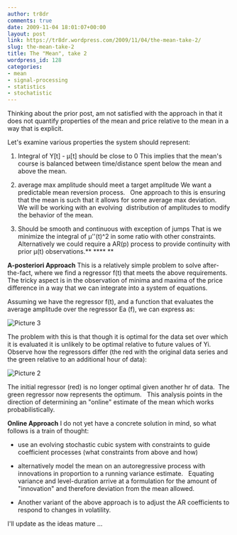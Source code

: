 ```yaml
---
author: tr8dr
comments: true
date: 2009-11-04 18:01:07+00:00
layout: post
link: https://tr8dr.wordpress.com/2009/11/04/the-mean-take-2/
slug: the-mean-take-2
title: The "Mean", take 2
wordpress_id: 128
categories:
- mean
- signal-processing
- statistics
- stochatistic
---
```


Thinking about the prior post, am not satisfied with the approach in that it does not quantify properties of the mean and price relative to the mean in a way that is explicit.

Let's examine various properties the system should represent:



	
  1. Integral of Y[t] - μ[t] should be close to 0
This implies that the mean's course is balanced between time/distance spent below the mean and above the mean.

	
  2. average max amplitude should meet a target amplitude
We want a predictable mean reversion process.   One approach to this is ensuring that the mean is such that it allows for some average max deviation.   We will be working with an evolving  distribution of amplitudes to modify the behavior of the mean.

	
  3. Should be smooth and continuous with exception of jumps
That is we minimize the integral of μ''(t)^2 in some ratio with other constraints.   Alternatively we could require a AR(p) process to provide continuity with prior μ(t) observations.** **** **


**A-posteriori Approach**
This is a relatively simple problem to solve after-the-fact, where we find a regressor f(t) that meets the above requirements.   The tricky aspect is in the observation of minima and maxima of the price difference in a way that we can integrate into a system of equations.

Assuming we have the regressor f(t), and a function that evaluates the average amplitude over the regressor Ea (f), we can express as:


![Picture 3](http://tr8dr.files.wordpress.com/2009/11/picture-33.png)


The problem with this is that though it is optimal for the data set over which it is evaluated it is unlikely to be optimal relative to future values of Yi.  Observe how the regressors differ (the red with the original data series and the green relative to an additional hour of data):

![Picture 2](http://tr8dr.files.wordpress.com/2009/11/picture-24.png)

The initial regressor (red) is no longer optimal given another hr of data.  The green regressor now represents the optimum.   This analysis points in the direction of determining an "online" estimate of the mean which works probabilistically.

**Online Approach**
I do not yet have a concrete solution in mind, so what follows is a train of thought:



	
  * use an evolving stochastic cubic system with constraints to guide coefficient processes (what constraints from above and how)

	
  * alternatively model the mean on an autoregressive process with innovations in proportion to a running variance estimate.   Equating variance and level-duration arrive at a formulation for the amount of "innovation" and therefore deviation from the mean allowed.

	
  * Another variant of the above approach is to adjust the AR coefficients to respond to changes in volatility.


I'll update as the ideas mature ...
